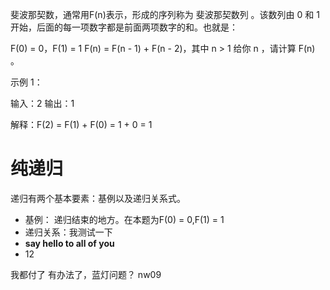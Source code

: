 斐波那契数，通常用F(n)表示，形成的序列称为 斐波那契数列 。该数列由 0 和 1 开始，后面的每一项数字都是前面两项数字的和。也就是：

F(0) = 0，F(1) = 1
F(n) = F(n - 1) + F(n - 2)，其中 n > 1
给你 n ，请计算 F(n) 。

示例 1：

输入：2
输出：1

解释：F(2) = F(1) + F(0) = 1 + 0 = 1

# 纯递归
  递归有两个基本要素：基例以及递归关系式。
  * 基例：
        递归结束的地方。在本题为F(0) = 0,F(1) = 1
  * 递归关系：我测试一下
  * **say hello to all of you**
  * 12

我都付了
有办法了，蓝灯问题？
nw09
